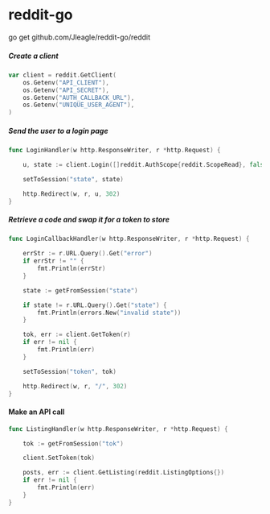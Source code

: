 # reddit-go

go get github.com/Jleagle/reddit-go/reddit

##### Create a client
```go
var client = reddit.GetClient(
	os.Getenv("API_CLIENT"),
	os.Getenv("API_SECRET"),
	os.Getenv("AUTH_CALLBACK_URL"),
	os.Getenv("UNIQUE_USER_AGENT"),
)
```

##### Send the user to a login page
```go
func LoginHandler(w http.ResponseWriter, r *http.Request) {

	u, state := client.Login([]reddit.AuthScope{reddit.ScopeRead}, false, "")

	setToSession("state", state)

	http.Redirect(w, r, u, 302)
}
```

##### Retrieve a code and swap it for a token to store
```go
func LoginCallbackHandler(w http.ResponseWriter, r *http.Request) {

	errStr := r.URL.Query().Get("error")
	if errStr != "" {
		fmt.Println(errStr)
	}

	state := getFromSession("state")

	if state != r.URL.Query().Get("state") {
		fmt.Println(errors.New("invalid state"))
	}

	tok, err := client.GetToken(r)
	if err != nil {
		fmt.Println(err)
	}

	setToSession("token", tok)

	http.Redirect(w, r, "/", 302)
}
```

#### Make an API call
```go
func ListingHandler(w http.ResponseWriter, r *http.Request) {

	tok := getFromSession("tok")

	client.SetToken(tok)

	posts, err := client.GetListing(reddit.ListingOptions{})
	if err != nil {
		fmt.Println(err)
	}
}
```
